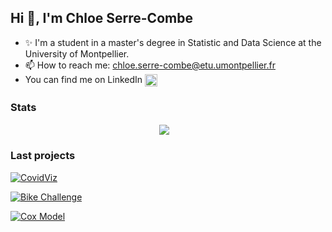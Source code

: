 
## Hi 👋, I'm Chloe Serre-Combe
 
- ✨ I'm a student in a master's degree in Statistic and Data Science at the University of Montpellier.
- 📫 How to reach me: chloe.serre-combe@etu.umontpellier.fr
- You can find me on LinkedIn  [<img align="center" alt="Discord" width="20px" src="https://raw.githubusercontent.com/peterthehan/peterthehan/master/assets/linkedin.svg" />](https://linkedin.com/in/chloe-serre-combe-886647185)


### Stats

<p align="center" href="https://github.com/chloesrcb">
  <img align="center" src="https://github-readme-stats.vercel.app/api?username=chloesrcb&show_icons=true&theme=vue-dark" /> &nbsp;&nbsp;
</p>


### Last projects 


<p align="center">

[![CovidViz](https://github-readme-stats.vercel.app/api/pin/?username=jihene-b3&repo=covidviz&theme=vue-dark)](https://github.com/jihene-b3/covidviz)

[![Bike Challenge](https://github-readme-stats.vercel.app/api/pin/?username=chloesrcb&repo=bike_challenge&theme=vue-dark)](https://github.com/chloesrcb/bike_challenge)
 
[![Cox Model](https://github-readme-stats.vercel.app/api/pin/?username=jlidoine&repo=projet_Cox&theme=vue-dark)](https://github.com/jlidoine/projet_Cox)
    
</p>



